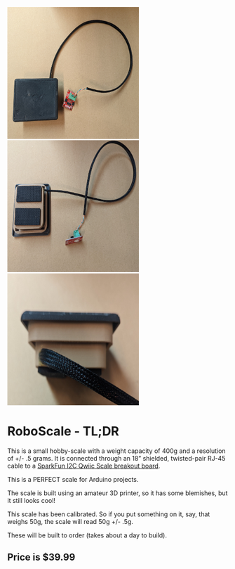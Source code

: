 <img src="media/top.jpg"  width="300" height="300"> <img src="media/bottom.jpg"  width="300" height="300"> <img src="media/side.jpg"  width="300" height="300">

# RoboScale - TL;DR

This is a small hobby-scale with a weight capacity of 400g and a resolution of +/- .5 grams.  It is connected through an 18” shielded, twisted-pair RJ-45 cable to a [SparkFun I2C Qwiic Scale breakout board](https://www.sparkfun.com/products/15242).

This is a PERFECT scale for Arduino projects.

The scale is built using an amateur 3D printer, so it has some blemishes, but it still looks cool!

This scale has been calibrated.  So if you put something on it, say, that weighs 50g, the scale will read 50g +/- .5g.

These will be built to order (takes about a day to build). 

## Price is $39.99 




